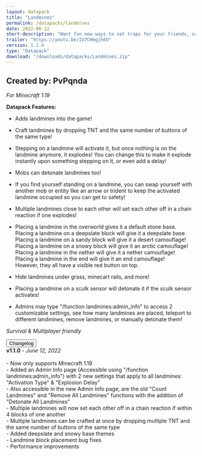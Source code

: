```yaml
---
layout: datapack
title: "Landmines"
permalink: /datapacks/landmines
date: 2022-06-12
short-description: "Want fun new ways to set traps for your friends, or even mobs? One word. Landmines."
trailer: "https://youtu.be/IU7CHmgjh6U"
version: 1.1.0
type: "Datapack"
download: "/downloads/datapacks/Landmines.zip"
---
```

Created by: PvPqnda
-
*For Minecraft 1.19*

**Datapack Features:**

- Adds landmines into the game!

- Craft landmines by dropping TNT and the same number of buttons of the same type!

- Stepping on a landmine will activate it, but once nothing is on the landmine anymore, it explodes! You can change this to make it explode instantly upon something stepping on it, or even add a delay!

- Mobs can detonate landmines too!

- If you find yourself standing on a landmine, you can swap yourself with another mob or entity like an arrow or trident to keep the activated landmine occupied so you can get to safety!

- Multiple landmines close to each other will set each other off in a chain reaction if one explodes!

- Placing a landmine in the overworld gives it a default stone base.<br>
Placing a landmine on a deepslate block will give it a deepslate base.<br>
Placing a landmine on a sandy block will give it a desert camouflage!<br>
Placing a landmine on a snowy block will give it an arctic camouflage!<br>
Placing a landmine in the nether will give it a nether camouflage!<br>
Placing a landmine in the end will give it an end camouflage!<br>
However, they all have a visible red button on top.

- Hide landmines under grass, minecart rails, and more!

- Placing a landmine on a sculk sensor will detonate it if the sculk sensor activates!

- Admins may type "/function landmines:admin_info" to access 2 customizable settings, see how many landmines are placed, teleport to different landmines, remove landmines, or manually detonate them!

*Survival & Multiplayer friendly*

<div id="accordion">
  <div class="card">
        <button class="card-header mb-0 btn btn-link text-decoration-none" data-toggle="collapse" data-target="#changelog" aria-expanded="false" aria-controls="changelog" id="changelogBtn">
           Changelog
        </button>
</div>

<div id="changelog" class="collapse" aria-labelledby="changelogBtn" data-parent="#accordion">
      <div class="card-body">
<b>v1.1.0</b> - <em>June 12, 2022</em><br>
<br>
- Now only supports Minecraft 1.19<br>
- Added an Admin Info page (Accessible using "/function landmines:admin_info") with 2 new settings that apply to all landmines: "Activation Type" & "Explosion Delay"<br>
- Also accessible in the new Admin Info page, are the old "Count Landmines" and "Remove All Landmines" functions with the addition of "Detonate All Landmines"<br>
- Multiple landmines will now set each other off in a chain reaction if within 4 blocks of one another<br>
- Multiple landmines can be crafted at once by dropping multiple TNT and the same number of buttons of the same type<br>
- Added deepslate and snowy base themes<br>
- Landmine block placement bug fixes<br>
- Performance improvements<br>
      </div>
    </div>
  </div>